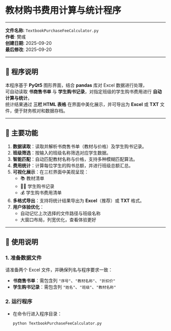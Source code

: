 # 教材购书费用计算与统计程序

---

**文件名称**: `TextbookPurchaseFeeCalculator.py`  
**作者**: 樊彧  
**创建日期**: 2025-09-20  
**最后修改**: 2025-09-20  

---

## 📌 程序说明
本程序基于 **PyQt5** 图形界面，结合 **pandas** 库对 Excel 数据进行处理，  
可自动读取 **书商售书单** 与 **学生购书记录**，对指定班级的学生购书费用进行 **自动计算与统计**。  
统计结果通过 **三栏 HTML 表格** 在界面中美化展示，并可导出为 **Excel** 或 **TXT** 文件，便于财务核对和数据存档。

---

## 🔹 主要功能
1. **数据读取**：读取并解析书商售书单（教材与价格）及学生购书记录。  
2. **班级筛选**：按输入的班级名称筛选对应学生数据。  
3. **智能匹配**：自动匹配教材名称与价格，支持多种模糊匹配算法。  
4. **费用统计**：计算每位学生的购书总额，并进行班级总额汇总。  
5. **可视化展示**：在三栏界面中美观呈现：
   - 📚 教材清单  
   - 👩‍🎓 学生购书记录  
   - 💰 学生购书费用清单  
6. **多格式导出**：支持将统计结果导出为 **Excel**（推荐）或 **TXT** 格式。  
7. **用户体验优化**：
   - 自动记忆上次选择的文件路径与班级名称  
   - 大窗口布局，列宽优化，查看体验更好  

---

## 📖 使用说明

### 1. 准备数据文件
请准备两个 Excel 文件，并确保列名与程序要求一致：  
- **书商售书单**：需包含列 `"序号"`、`"教材名称"`、`"折扣价"`  
- **学生购书记录**：需包含列 `"姓名"`、`"班级"`、`"教材名称"`  

### 2. 运行程序
- 在命令行进入程序目录：
  ```bash
  python TextbookPurchaseFeeCalculator.py
